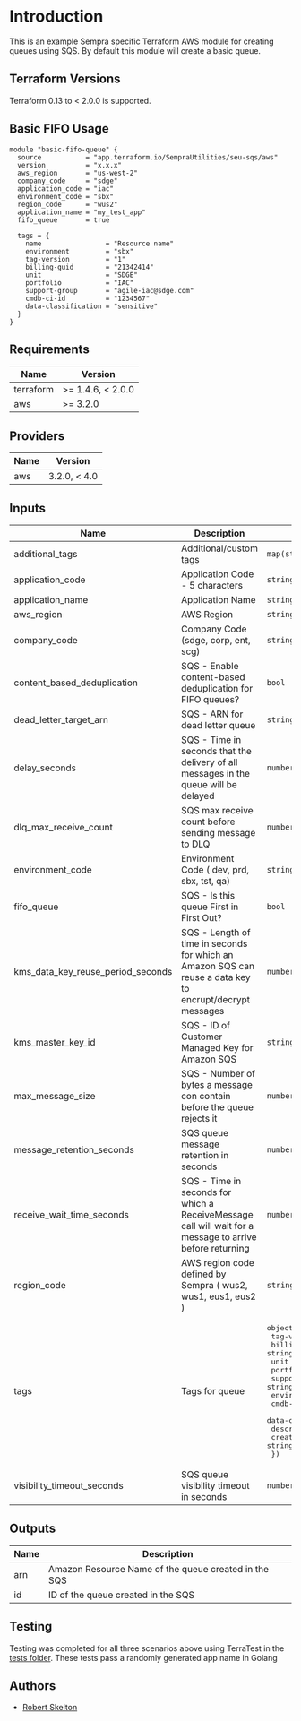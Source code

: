 # Introduction
This is an example Sempra specific Terraform AWS module for creating queues using SQS. By default this module will create a basic queue.

## Terraform Versions
Terraform 0.13 to < 2.0.0 is supported.

## Basic FIFO Usage
```hcl
module "basic-fifo-queue" {
  source           = "app.terraform.io/SempraUtilities/seu-sqs/aws"
  version          = "x.x.x"
  aws_region       = "us-west-2"
  company_code     = "sdge"
  application_code = "iac"
  environment_code = "sbx"
  region_code      = "wus2"
  application_name = "my_test_app"
  fifo_queue       = true

  tags = {
    name                = "Resource name"
    environment         = "sbx"
    tag-version         = "1"
    billing-guid        = "21342414"
    unit                = "SDGE"
    portfolio           = "IAC"
    support-group       = "agile-iac@sdge.com"
    cmdb-ci-id          = "1234567"
    data-classification = "sensitive"
  }
}
```

## Requirements

| Name | Version |
|------|---------|
| terraform | >= 1.4.6, < 2.0.0 |
| aws | >= 3.2.0 |

## Providers

| Name | Version |
|------|---------|
| aws | 3.2.0, < 4.0 |

## Inputs

| Name | Description | Type | Default | Required |
|------|-------------|------|---------|:--------:|
| additional\_tags | Additional/custom tags | `map(string)` | `{}` | no |
| application\_code | Application Code - 5 characters | `string` | n/a | yes |
| application\_name | Application Name | `string` | n/a | yes |
| aws\_region | AWS Region | `string` | n/a | yes |
| company\_code | Company Code (sdge, corp, ent, scg) | `string` | n/a | yes |
| content\_based\_deduplication | SQS - Enable content-based deduplication for FIFO queues? | `bool` | `false` | no |
| dead\_letter\_target\_arn | SQS - ARN for dead letter queue | `string` | `""` | no |
| delay\_seconds | SQS - Time in seconds that the delivery of all messages in the queue will be delayed | `number` | `0` | no |
| dlq\_max\_receive\_count | SQS max receive count before sending message to DLQ | `number` | `5` | no |
| environment\_code | Environment Code ( dev, prd, sbx, tst, qa) | `string` | n/a | yes |
| fifo\_queue | SQS - Is this queue First in First Out? | `bool` | `false` | no |
| kms\_data\_key\_reuse\_period\_seconds | SQS - Length of time in seconds for which an Amazon SQS can reuse a data key to encrupt/decrypt messages | `number` | `300` | no |
| kms\_master\_key\_id | SQS - ID of Customer Managed Key for Amazon SQS | `string` | `""` | no |
| max\_message\_size | SQS - Number of bytes a message con contain before the queue rejects it | `number` | `262144` | no |
| message\_retention\_seconds | SQS queue message retention in seconds | `number` | `345600` | no |
| receive\_wait\_time\_seconds | SQS - Time in seconds for which a ReceiveMessage call will wait for a message to arrive before returning | `number` | `0` | no |
| region\_code | AWS region code defined by Sempra ( wus2, wus1, eus1, eus2 ) | `string` | n/a | yes |
| tags | Tags for queue | <pre>object({<br>    tag-version = string,<br>    billing-guid = string,<br>    unit = string,<br>    portfolio = string,<br>    support-group = string,<br>    environment = string,<br>    cmdb-ci-id = string,<br>    data-classification = string,<br>    description = string,<br>    created_by = string,<br>  })</pre> | n/a | yes |
| visibility\_timeout\_seconds | SQS queue visibility timeout in seconds | `number` | `30` | no |

## Outputs

| Name | Description |
|------|-------------|
| arn | Amazon Resource Name of the queue created in the SQS |
| id | ID of the queue created in the SQS |

## Testing
Testing was completed for all three scenarios above using TerraTest in the [tests folder](../tests/). These tests pass a randomly generated app name in Golang

## Authors
* [Robert Skelton](rskelton@sdge.com)